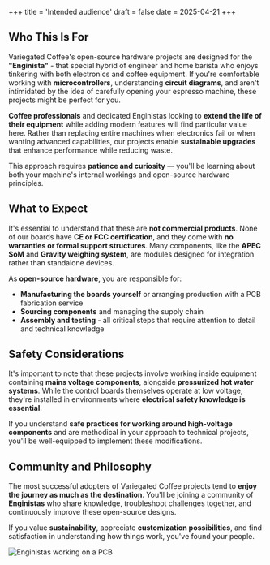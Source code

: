+++
title = 'Intended audience'
draft = false
date = 2025-04-21
+++

## Who This Is For

Variegated Coffee's open-source hardware projects are designed for the **"Enginista"** - that special hybrid of engineer and home barista who enjoys tinkering with both electronics and coffee equipment. If you're comfortable working with **microcontrollers**, understanding **circuit diagrams**, and aren't intimidated by the idea of carefully opening your espresso machine, these projects might be perfect for you.

**Coffee professionals** and dedicated Enginistas looking to **extend the life of their equipment** while adding modern features will find particular value here. Rather than replacing entire machines when electronics fail or when wanting advanced capabilities, our projects enable **sustainable upgrades** that enhance performance while reducing waste.

This approach requires **patience and curiosity** — you'll be learning about both your machine's internal workings and open-source hardware principles.

## What to Expect

It's essential to understand that these are **not commercial products**. None of our boards have **CE or FCC certification**, and they come with **no warranties or formal support structures**. Many components, like the **APEC SoM** and **Gravity weighing system**, are modules designed for integration rather than standalone devices.

As **open-source hardware**, you are responsible for:
- **Manufacturing the boards yourself** or arranging production with a PCB fabrication service
- **Sourcing components** and managing the supply chain
- **Assembly and testing** - all critical steps that require attention to detail and technical knowledge

## Safety Considerations

It's important to note that these projects involve working inside equipment containing **mains voltage components**, alongside **pressurized hot water systems**. While the control boards themselves operate at low voltage, they're installed in environments where **electrical safety knowledge is essential**.

If you understand **safe practices for working around high-voltage components** and are methodical in your approach to technical projects, you'll be well-equipped to implement these modifications.

## Community and Philosophy

The most successful adopters of Variegated Coffee projects tend to **enjoy the journey as much as the destination**. You'll be joining a community of **Enginistas** who share knowledge, troubleshoot challenges together, and continuously improve these open-source designs.

If you value **sustainability**, appreciate **customization possibilities**, and find satisfaction in understanding how things work, you've found your people.

![Enginistas working on a PCB](/images/enginistas.jpg)
